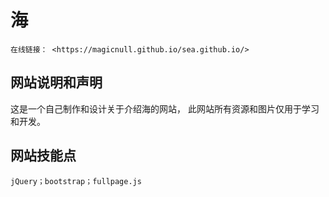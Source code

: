 # 海
```
在线链接： <https://magicnull.github.io/sea.github.io/>
```
## 网站说明和声明
这是一个自己制作和设计关于介绍海的网站，
此网站所有资源和图片仅用于学习和开发。

## 网站技能点
```
jQuery；bootstrap；fullpage.js
```
